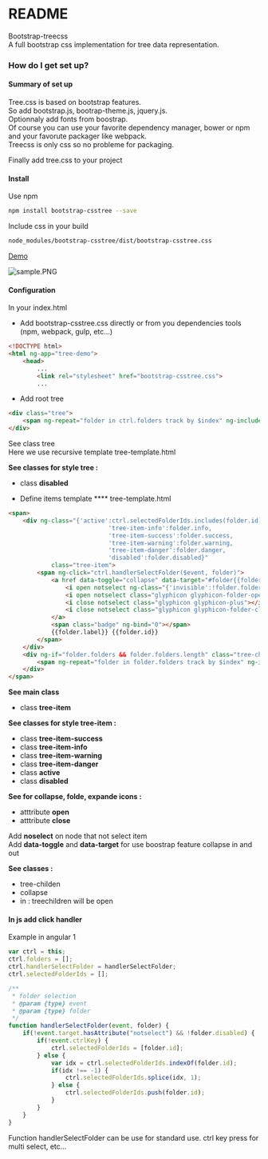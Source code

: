 # README #

Bootstrap-treecss  
A full bootstrap css implementation for tree data representation.  

### How do I get set up? 

#### Summary of set up
Tree.css is based on bootstrap features.  
So add bootstrap.js, bootrap-theme.js, jquery.js.  
Optionnaly add fonts from boostrap.    
Of course you can use your favorite dependency manager, bower or npm and your favorute packager like webpack.    
Treecss is only css so no probleme for packaging.  

Finally add tree.css to your project  

#### Install 
Use npm  
```sh
npm install bootstrap-csstree --save  
```

Include css in your build  

```sh
node_modules/bootstrap-csstree/dist/bootstrap-csstree.css
```
[Demo](//jsfiddle.net/hhfrancois/s4m97dmv/embedded/ "Demo on jsfiddle")

![sample.PNG](https://bitbucket.org/repo/Gj7odx/images/3877367888-sample.PNG)

#### Configuration

In your index.html  

* Add bootstrap-csstree.css directly or from you dependencies tools (npm, webpack, gulp, etc...)

```html
<!DOCTYPE html>
<html ng-app="tree-demo">
	<head>
		...
		<link rel="stylesheet" href="bootstrap-csstree.css">
		...
```

* Add root tree

```html
<div class="tree">
	<span ng-repeat="folder in ctrl.folders track by $index" ng-include="'tree-template.html'"></span>
</div>
```

See class tree  
Here we use recursive template tree-template.html  

**See classes for style tree :**  

* class **disabled**  

* Define items template 
**** tree-template.html

```html
<span>
	<div ng-class="{'active':ctrl.selectedFolderIds.includes(folder.id) || folder.active, 
							'tree-item-info':folder.info, 
							'tree-item-success':folder.success, 
							'tree-item-warning':folder.warning, 
							'tree-item-danger':folder.danger, 
							'disabled':folder.disabled}" 
			class="tree-item"> 
		<span ng-click="ctrl.handlerSelectFolder($event, folder)">
			<a href data-toggle="collapse" data-target="#folder{{folder.id}}">
				<i open notselect ng-class="{'invisible':!folder.folders || !folder.folders.length}" class="glyphicon glyphicon-minus"></i>
				<i open notselect class="glyphicon glyphicon-folder-open"></i>
				<i close notselect class="glyphicon glyphicon-plus"></i>
				<i close notselect class="glyphicon glyphicon-folder-close"></i>
			</a>
			<span class="badge" ng-bind="0"></span>
			{{folder.label}} {{folder.id}}
 		</span>
	</div>
	<div ng-if="folder.folders && folder.folders.length" class="tree-children collapse in" id="folder{{folder.id}}">
		<span ng-repeat="folder in folder.folders track by $index" ng-include="'tree-template.html'"></span>
	</div>
</span>
```

**See main class**  

* class **tree-item**

**See classes for style tree-item :**  

* class **tree-item-success**  
* class **tree-item-info**  
* class **tree-item-warning**   
* class **tree-item-danger**  
* class **active**  
* class **disabled**  

**See for collapse, folde, expande icons :**  

* atttribute **open**  
* atttribute **close**  

Add **noselect** on node that not select item  
Add **data-toggle** and **data-target** for use boostrap feature collapse in and out    

**See classes :**  

* tree-childen  
* collapse  
* in : treechildren will be open  

#### In js add click handler
Example in angular 1

```js
var ctrl = this;
ctrl.folders = [];
ctrl.handlerSelectFolder = handlerSelectFolder;
ctrl.selectedFolderIds = [];

/**
 * folder selection 
 * @param {type} event
 * @param {type} folder
 */
function handlerSelectFolder(event, folder) {
	if(!event.target.hasAttribute("notselect") && !folder.disabled) {
		if(!event.ctrlKey) {
			ctrl.selectedFolderIds = [folder.id];
		} else {
			var idx = ctrl.selectedFolderIds.indexOf(folder.id);
			if(idx !== -1) {
				ctrl.selectedFolderIds.splice(idx, 1);
			} else {
				ctrl.selectedFolderIds.push(folder.id);
			}
		}
	}
}
```

Function handlerSelectFolder can be use for standard use. ctrl key press for multi select, etc...